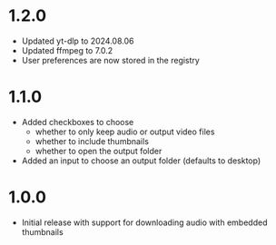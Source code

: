 ﻿# 1.2.0

- Updated yt-dlp to 2024.08.06
- Updated ffmpeg to 7.0.2
- User preferences are now stored in the registry

# 1.1.0

- Added checkboxes to choose
  - whether to only keep audio or output video files
  - whether to include thumbnails
  - whether to open the output folder
- Added an input to choose an output folder (defaults to desktop)

# 1.0.0

- Initial release with support for downloading audio with embedded thumbnails
